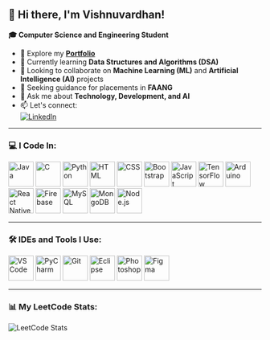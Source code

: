 ## 👋 Hi there, I'm **Vishnuvardhan!**  

**🎓 Computer Science and Engineering Student**  

- 🔭 Explore my [**Portfolio**](#)  
- 🌱 Currently learning **Data Structures and Algorithms (DSA)**  
- 👯 Looking to collaborate on **Machine Learning (ML)** and **Artificial Intelligence (AI)** projects  
- 🤔 Seeking guidance for placements in **FAANG**  
- 💬 Ask me about **Technology, Development, and AI**  
- 📫 Let's connect:  
  [<img src="https://img.shields.io/badge/LinkedIn-0077B5?style=for-the-badge&logo=linkedin&logoColor=white" alt="LinkedIn" />](https://www.linkedin.com/in/vish2005/)  

---

### 💻 I Code In:  
<p>
  <img height="50" width="50" src="https://img.icons8.com/color/48/000000/java-coffee-cup-logo.png" alt="Java" />
  <img height="50" width="50" src="https://img.icons8.com/color/48/000000/c-programming.png" alt="C" />
  <img height="50" width="50" src="https://img.icons8.com/color/48/000000/python.png" alt="Python" />
  <img height="50" width="50" src="https://img.icons8.com/color/48/000000/html-5.png" alt="HTML" />
  <img height="50" width="50" src="https://img.icons8.com/color/48/000000/css3.png" alt="CSS" />
  <img height="50" width="50" src="https://img.icons8.com/color/48/000000/bootstrap.png" alt="Bootstrap" />
  <img height="50" width="50" src="https://img.icons8.com/color/48/000000/javascript.png" alt="JavaScript" />
  <img height="50" width="50" src="https://img.icons8.com/color/48/000000/tensorflow.png" alt="TensorFlow" />
  <img height="50" width="50" src="https://img.icons8.com/fluent/48/000000/arduino.png" alt="Arduino" />
  <img height="50" width="50" src="https://img.icons8.com/color/48/000000/react-native.png" alt="React Native" />
  <img height="50" width="50" src="https://img.icons8.com/color/48/000000/google-firebase-console.png" alt="Firebase" />
  <img height="50" width="50" src="https://img.icons8.com/color/48/000000/mysql-logo.png" alt="MySQL" />
  <img height="50" width="50" src="https://img.icons8.com/color/48/000000/mongodb.png" alt="MongoDB" />
  <img height="50" width="50" src="https://img.icons8.com/color/48/000000/nodejs.png" alt="Node.js" />
</p>  

---

### 🛠️ IDEs and Tools I Use:  
<p>
  <img height="50" width="50" src="https://img.icons8.com/color/48/000000/visual-studio-code-2019.png" alt="VS Code" />
  <img height="50" width="50" src="https://img.icons8.com/color/48/000000/pycharm.png" alt="PyCharm" />
  <img height="50" width="50" src="https://img.icons8.com/color/50/000000/git.png" alt="Git" />
  <img height="50" width="50" src="https://img.icons8.com/officel/48/null/java-eclipse.png" alt="Eclipse" />
  <img height="50" width="50" src="https://img.icons8.com/doodle/48/000000/adobe-photoshop.png" alt="Photoshop" />
  <img height="50" width="50" src="https://img.icons8.com/color/48/000000/figma--v1.png" alt="Figma" />
</p>  

---

### 📊 My LeetCode Stats:  
![LeetCode Stats](https://leetcard.jacoblin.cool/vishnu_20050405?theme=dark&font=Marcellus&ext=heatmap)  
